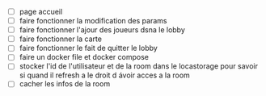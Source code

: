 
- [ ] page accueil
- [ ] faire fonctionner la modification des params
- [ ] faire fonctionner l'ajour des joueurs dsna le lobby
- [ ] faire fonctionner la carte
- [ ] faire fonctionner le fait de quitter le lobby
- [ ] faire un docker file et docker compose
- [ ] stocker l'id de l'utilisateur et de la room dans le locastorage pour savoir si quand il refresh a le droit d ávoir acces a la room
- [ ] cacher les infos de la room
